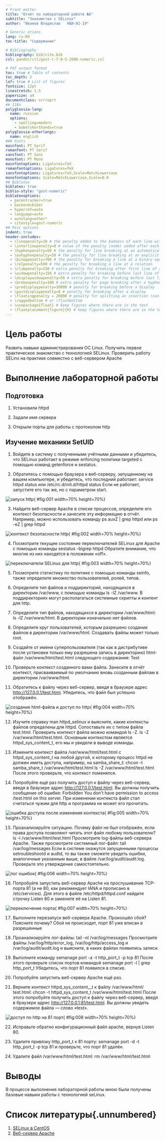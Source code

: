 ```yaml
---
# Front matter
title: "Отчёт по лабораторной работе №6"
subtitle: "Знакомство с SELinux"
author: "Иванов Владислав	НБИ-01-19"

# Generic otions
lang: ru-RU
toc-title: "Содержание"

# Bibliography
bibliography: bib/cite.bib
csl: pandoc/csl/gost-r-7-0-5-2008-numeric.csl

# Pdf output format
toc: true # Table of contents
toc_depth: 2
lof: true # List of figures
fontsize: 12pt
linestretch: 1.5
papersize: a4
documentclass: scrreprt
## I18n
polyglossia-lang:
  name: russian
  options:
	- spelling=modern
	- babelshorthands=true
polyglossia-otherlangs:
  name: english
### Fonts
mainfont: PT Serif
romanfont: PT Serif
sansfont: PT Sans
monofont: PT Mono
mainfontoptions: Ligatures=TeX
romanfontoptions: Ligatures=TeX
sansfontoptions: Ligatures=TeX,Scale=MatchLowercase
monofontoptions: Scale=MatchLowercase,Scale=0.9
## Biblatex
biblatex: true
biblio-style: "gost-numeric"
biblatexoptions:
  - parentracker=true
  - backend=biber
  - hyperref=auto
  - language=auto
  - autolang=other*
  - citestyle=gost-numeric
## Misc options
indent: true
header-includes:
  - \linepenalty=10 # the penalty added to the badness of each line within a paragraph (no associated penalty node) Increasing the value makes tex try to have fewer lines in the paragraph.
  - \interlinepenalty=0 # value of the penalty (node) added after each line of a paragraph.
  - \hyphenpenalty=50 # the penalty for line breaking at an automatically inserted hyphen
  - \exhyphenpenalty=50 # the penalty for line breaking at an explicit hyphen
  - \binoppenalty=700 # the penalty for breaking a line at a binary operator
  - \relpenalty=500 # the penalty for breaking a line at a relation
  - \clubpenalty=150 # extra penalty for breaking after first line of a paragraph
  - \widowpenalty=150 # extra penalty for breaking before last line of a paragraph
  - \displaywidowpenalty=50 # extra penalty for breaking before last line before a display math
  - \brokenpenalty=100 # extra penalty for page breaking after a hyphenated line
  - \predisplaypenalty=10000 # penalty for breaking before a display
  - \postdisplaypenalty=0 # penalty for breaking after a display
  - \floatingpenalty = 20000 # penalty for splitting an insertion (can only be split footnote in standard LaTeX)
  - \raggedbottom # or \flushbottom
  - \usepackage{float} # keep figures where there are in the text
  - \floatplacement{figure}{H} # keep figures where there are in the text
---
```


# Цель работы

Развить навыки администрирования ОС Linux. Получить первое практическое знакомство с технологией SELinux. Проверить работу SELinx на практике совместно с веб-сервером Apache

# Выполнение лабораторной работы

## Подготовка

1. Установили httpd

2. Задали имя сервера

3. Открыли порты для работы с протоколом http

## Изучение механики SetUID

1. Войдите в систему с полученными учётными данными и убедитесь, что SELinux работает в режиме enforcing политики targeted с помощью команд getenforce и sestatus. 

2. Обратитесь с помощью браузера к веб-серверу, запущенному на вашем компьютере, и убедитесь, что последний работает: service httpd status или /etc/rc.d/init.d/httpd status Если не работает, запустите его так же, но с параметром start.

![запуск http](image/01.png){ #fig:001 width=70% height=70%}

3. Найдите веб-сервер Apache в списке процессов, определите его контекст безопасности и занесите эту информацию в отчёт. Например, можно использовать команду ps auxZ | grep httpd или ps -eZ | grep httpd 

![контекст безопасности http](image/02.png){ #fig:002 width=70% height=70%}

4.	Посмотрите текущее состояние переключателей SELinux для Apache с помощью команды sestatus -bigrep httpd Обратите внимание, что многие из них находятся в положении «off». 

![переключатели SELinux для http](image/03.png){ #fig:003 width=70% height=70%}

5. Посмотрите статистику по политике с помощью команды seinfo, также определите множество пользователей, ролей, типов.

6. Определите тип файлов и поддиректорий, находящихся в директории /var/www, с помощью команды ls -lZ /var/www. В поддиректориях могут располагаться системные скрипты и контент для http.

7. Определите тип файлов, находящихся в директории /var/www/html: ls -lZ /var/www/html. В директории изначально нет файлов.

8. Определите круг пользователей, которым разрешено создание файлов в директории /var/www/html. Создавать файлы может только root.

9. Создайте от имени суперпользователя (так как в дистрибутиве после установки только ему разрешена запись в директорию) html-файл /var/www/html/test.html следующего содержания:  Test

10. Проверьте контекст созданного вами файла. Занесите в отчёт контекст, присваиваемый по умолчанию вновь созданным файлам в директории /var/www/html.

11. Обратитесь к файлу через веб-сервер, введя в браузере адрес http://127.0.0.1/test.html. Убедитесь, что файл был успешно отображён.

![создание html-файла и доступ по http](image/04.png){ #fig:004 width=70% height=70%}

12. Изучите справку man httpd_selinux и выясните, какие контексты файлов определены для httpd. Сопоставьте их с типом файла test.html. Проверить контекст файла можно командой ls -Z. ls -Z /var/www/html/test.html. Основным контекстом является httpd_sys_content_t, его мы и увидели в выводе команды.

13. Измените контекст файла /var/www/html/test.html с httpd_sys_content_t на любой другой, к которому процесс httpd не должен иметь доступа, например, на samba_share_t: chcon -t samba_share_t /var/www/html/test.html ls -Z /var/www/html/test.html После этого проверьте, что контекст поменялся.

14. Попробуйте ещё раз получить доступ к файлу через веб-сервер, введя в браузере адрес http://127.0.0.1/test.html. Вы должны получить сообщение об ошибке: Forbidden You don't have permission to access /test.html on this server. При изменении контекста файл стал считаться чужим для http и программа не может его прочитать.

![ошибка доступа после изменения контекста](image/05.png){ #fig:005 width=70% height=70%}

15. Проанализируйте ситуацию. Почему файл не был отображён, если права доступа позволяют читать этот файл любому пользователю? ls -l /var/www/html/test.html Просмотрите log-файлы веб-сервера Apache. Также просмотрите системный лог-файл: tail /var/log/messages Если в системе окажутся запущенными процессы setroubleshootd и audtd, то вы также сможете увидеть ошибки, аналогичные указанным выше, в файле /var/log/audit/audit.log. Проверьте это утверждение самостоятельно.

![лог ошибок](image/06.png){ #fig:006 width=70% height=70%}

16. Попробуйте запустить веб-сервер Apache на прослушивание ТСР-порта 81 (а не 80, как рекомендует IANA и прописано в /etc/services). Для этого в файле /etc/httpd/httpd.conf найдите строчку Listen 80 и замените её на Listen 81.

![переключение порта](image/07.png){ #fig:007 width=70% height=70%}

17. Выполните перезапуск веб-сервера Apache. Произошёл сбой? Поясните почему?
Сбой не происходит, порт 81 уже вписан в разрешенные

18. Проанализируйте лог-файлы: tail -nl /var/log/messages Просмотрите файлы /var/log/http/error_log, /var/log/http/access_log и /var/log/audit/audit.log и выясните, в каких файлах появились записи.

19. Выполните команду semanage port -a -t http_port_t -р tcp 81 После этого проверьте список портов командой semanage port -l | grep http_port_t Убедитесь, что порт 81 появился в списке.

20. Попробуйте запустить веб-сервер Apache ещё раз.

21. Верните контекст httpd_sys_cоntent__t к файлу /var/www/html/ test.html: chcon -t httpd_sys_content_t /var/www/html/test.html После этого попробуйте получить доступ к файлу через веб-сервер, введя в браузере адрес http://127.0.0.1:81/test.html. Вы должны увидеть содержимое файла — слово «test».

![доступ по http на 81 порт](image/08.png){ #fig:008 width=70% height=70%}

22. Исправьте обратно конфигурационный файл apache, вернув Listen 80.

23. Удалите привязку http_port_t к 81 порту: semanage port -d -t http_port_t -p tcp 81 и проверьте, что порт 81 удалён.

24. Удалите файл /var/www/html/test.html: rm /var/www/html/test.html

# Выводы

В процессе выполнения лабораторной работы мною были получены базовые навыки работы с технологией seLinux.

# Список литературы{.unnumbered}

1. [SELinux в CentOS](https://access.redhat.com/documentation/en-us/red_hat_enterprise_linux/6/html/security-enhanced_linux/index)
2. [Веб-сервер Apache](https://httpd.apache.org/)
